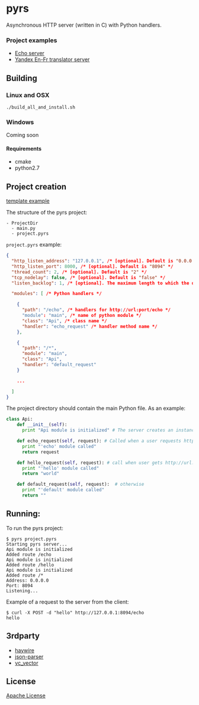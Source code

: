 # pyrs
Asynchronous HTTP server (written in C) with Python handlers.

### Project examples

- [Echo server](https://github.com/skogorev/pyrs/tree/master/examples/echo)
- [Yandex En-Fr translator server](https://github.com/skogorev/pyrs/tree/master/examples/en_fr_translator)

## Building

### Linux and OSX
```
./build_all_and_install.sh
```

### Windows
Coming soon

#### Requirements
* cmake
* python2.7

## Project creation
[template example](https://github.com/skogorev/pyrs/tree/master/project_template)

The structure of the pyrs project:
```
- ProjectDir
  - main.py
  - project.pyrs
```

`project.pyrs` example:
```json
{
  "http_listen_address": "127.0.0.1", /* [optional]. Default is "0.0.0.0" */
  "http_listen_port": 8000, /* [optional]. Default is "8094" */
  "thread_count": 2, /* [optional]. Default is "2" */
  "tcp_nodelay": false, /* [optional]. Default is "false" */
  "listen_backlog": 1, /* [optional]. The maximum length to which the queue of pending may grow. Default is "10" */

  "modules": [ /* Python handlers */

    {
      "path": "/echo", /* handlers for http://url:port/echo */
      "module": "main", /* name of python module */
      "class": "Api", /* class name */
      "handler": "echo_request" /* handler method name */
    },

    {
      "path": "/*",
      "module": "main",
      "class": "Api",
      "handler": "default_request"
    }

    ...

  ]
}

```

The project directory should contain the main Python file. As an example:
```python
class Api:
    def __init__(self):
      print "Api module is initialized" # The server creates an instance of class for each module

    def echo_request(self, request): # Called when a user requests http://url:port/echo
      print "'echo' module called"
      return request

    def hello_request(self, request): # call when user gets http://url:port/hello
      print "'hello' module called"
      return "world"

    def default_request(self, request):  # otherwise
      print "'default' module called"
      return ""
```

## Running:

To run the pyrs project:
```
$ pyrs project.pyrs 
Starting pyrs server...
Api module is initialized
Added route /echo
Api module is initialized
Added route /hello
Api module is initialized
Added route /*
Address: 0.0.0.0
Port: 8094
Listening...
```

Example of a request to the server from the client:
```
$ curl -X POST -d "hello" http://127.0.0.1:8094/echo
hello
```

## 3rdparty
* [haywire](https://github.com/haywire/haywire)
* [json-parser](https://github.com/udp/json-parser)
* [vc_vector](https://github.com/skogorev/vc_vector)

## License

[Apache License](LICENSE.md)
